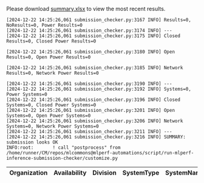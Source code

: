 Please download [summary.xlsx](summary.xlsx) to view the most recent results. 
 ```
[2024-12-22 14:25:26,061 submission_checker.py:3167 INFO] Results=0, NoResults=0, Power Results=0
[2024-12-22 14:25:26,061 submission_checker.py:3174 INFO] ---
[2024-12-22 14:25:26,061 submission_checker.py:3175 INFO] Closed Results=0, Closed Power Results=0

[2024-12-22 14:25:26,061 submission_checker.py:3180 INFO] Open Results=0, Open Power Results=0

[2024-12-22 14:25:26,061 submission_checker.py:3185 INFO] Network Results=0, Network Power Results=0

[2024-12-22 14:25:26,061 submission_checker.py:3190 INFO] ---
[2024-12-22 14:25:26,061 submission_checker.py:3192 INFO] Systems=0, Power Systems=0
[2024-12-22 14:25:26,061 submission_checker.py:3196 INFO] Closed Systems=0, Closed Power Systems=0
[2024-12-22 14:25:26,061 submission_checker.py:3201 INFO] Open Systems=0, Open Power Systems=0
[2024-12-22 14:25:26,061 submission_checker.py:3206 INFO] Network Systems=0, Network Power Systems=0
[2024-12-22 14:25:26,061 submission_checker.py:3211 INFO] ---
[2024-12-22 14:25:26,061 submission_checker.py:3216 INFO] SUMMARY: submission looks OK
INFO:root:       ! call "postprocess" from /home/runner/CM/repos/mlcommons@mlperf-automations/script/run-mlperf-inference-submission-checker/customize.py

```

| Organization   | Availability   | Division   | SystemType   | SystemName   | Platform   | Model   | MlperfModel   | Scenario   | Result   | Accuracy   | number_of_nodes   | host_processor_model_name   | host_processors_per_node   | host_processor_core_count   | accelerator_model_name   | accelerators_per_node   | Location   | framework   | operating_system   | notes   | compliance   | errors   | version   | inferred   | has_power   | Units   | weight_data_types   |
|----------------|----------------|------------|--------------|--------------|------------|---------|---------------|------------|----------|------------|-------------------|-----------------------------|----------------------------|-----------------------------|--------------------------|-------------------------|------------|-------------|--------------------|---------|--------------|----------|-----------|------------|-------------|---------|---------------------|